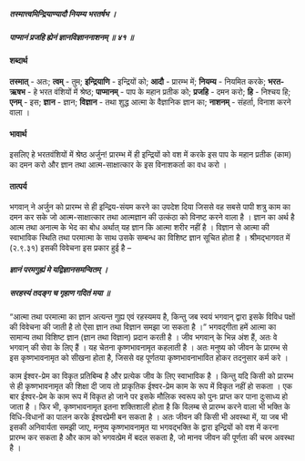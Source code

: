 ##### तस्मात्त्वमिन्द्रियाण्यादौ नियम्य भरतर्षभ ।
##### पाप्मानं प्रजहि ह्येनं ज्ञानविज्ञाननाशनम् ॥ ४१ ॥

#### शब्दार्थ

**तस्मात्**  - अतः; **त्वम्**  - तुम; **इन्द्रियाणि** -  इन्द्रियों को; **आदौ** - प्रारम्भ में; **नियम्य** - नियमित करके; **भरत-ऋषभ** - हे  भरत वंशियों में श्रेष्ठ; **पाप्मानम्** - पाप के महान प्रतीक को; **प्रजहि** - दमन  करो; **हि** - निश्चय हि; **एनम्** - इस; **ज्ञान** - ज्ञान; **विज्ञान** - तथा शुद्ध  आत्मा के वैज्ञानिक ज्ञान का; **नाशनम्** - संहर्ता, विनाश करने वाला ।

#### भावार्थ

इसलिए हे भरतवंशियों में श्रेष्ठ अर्जुन! प्रारम्भ में ही इन्द्रियों को वश में करके इस पाप के महान प्रतीक (काम) का दमन करो और ज्ञान तथा आत्म-साक्षात्कार के इस विनाशकर्ता का वध करो ।

#### तात्पर्य

भगवान् ने अर्जुन को प्रारम्भ से ही इन्द्रिय-संयम करने का उपदेश दिया जिससे वह सबसे पापी शत्रु काम का दमन कर सके जो आत्म-साक्षात्कार तथा आत्मज्ञान की उत्कंठा को विनष्ट करने वाला है । ज्ञान का अर्थ है आत्म तथा अनात्म के भेद का बोध अर्थात् यह ज्ञान कि आत्मा शरीर नहीं है । विज्ञान से आत्मा की स्वाभाविक स्थिति तथा परमात्मा के साथ उसके सम्बन्ध का विशिष्ट ज्ञान सूचित होता है । श्रीमद्भागवत में (२.९.३१) इसकी विवेचना इस प्रकार हुई है –

##### ज्ञानं परमगुह्यं मे यद्विज्ञानसमन्वितम् ।
##### सरहस्यं तदङ्ग च गृहाण गदितं मया ॥

“आत्मा तथा परमात्मा का ज्ञान अत्यन्त गुह्य एवं रहस्यमय है, किन्तु जब स्वयं भगवान् द्वारा इसके विविध पक्षों की विवेचना की जाती है तो ऐसा ज्ञान तथा विज्ञान समझा जा सकता है ।” भगवद्गीता हमें आत्मा का सामान्य तथा विशिष्ट ज्ञान (ज्ञान तथा विज्ञान) प्रदान करती है । जीव भगवान् के भिन्न अंश हैं, अतः वे भगवान् की सेवा के लिए हैं । यह चेतना कृष्णभावनामृत कहलाती है । अतः मनुष्य को जीवन के प्रारम्भ से इस कृष्णभावनामृत को सीखना होता है, जिससे वह पूर्णतया कृष्णभावनाभावित होकर तदनुसार कर्म करे ।

काम ईश्वर-प्रेम का विकृत प्रतिबिम्ब है और प्रत्येक जीव के लिए स्वाभाविक है । किन्तु यदि किसी को प्रारम्भ से ही कृष्णभावनामृत की शिक्षा दी जाय तो प्राकृतिक ईश्वर-प्रेम काम के रूप में विकृत नहीं हो सकता । एक बार ईश्वर-प्रेम के काम रूप में विकृत हो जाने पर इसके मौलिक स्वरूप को पुनः प्राप्त कर पाना दुःसाध्य हो जाता है । फिर भी, कृष्णभावनामृत इतना शक्तिशाली होता है कि विलम्ब से प्रारम्भ करने वाला भी भक्ति के विधि-विधानों का पालन करके ईश्वरप्रेमी बन सकता है । अतः जीवन की किसी भी अवस्था में, या जब भी इसकी अनिवार्यता समझी जाए, मनुष्य कृष्णभावनामृत या भगवद्भक्ति के द्वारा इन्द्रियों को वश में करना प्रारम्भ कर सकता है और काम को भगवत्प्रेम में बदल सकता है, जो मानव जीवन की पूर्णता की चरम अवस्था है ।